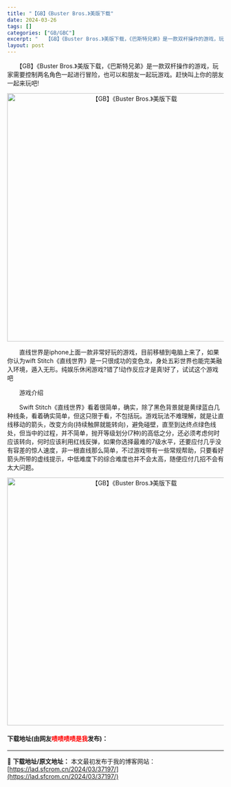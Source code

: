 ```yaml
---
title: "【GB】《Buster Bros.》美版下载"
date: 2024-03-26
tags: []
categories: ["GB/GBC"]
excerpt: "　　【GB】《Buster Bros.》美版下载，《巴斯特兄弟》是一款双杆操作的游戏，玩家需要控制两名角色一起进行冒险，也可以和朋友一起玩游戏。赶快叫上你的朋友一起来玩吧! 　　直线世界是iphone上面一款非常好玩的游戏，目前移植到电脑上来了，如果你认为wift Stitch《直线世界》是一只很成&hellip;"
layout: post
---
```


 <p>　　【GB】《Buster Bros.》美版下载，《巴斯特兄弟》是一款双杆操作的游戏，玩家需要控制两名角色一起进行冒险，也可以和朋友一起玩游戏。赶快叫上你的朋友一起来玩吧!</p> <p align="center"><img align="" border="0" src="https://lad.sfcrom.cn/wp-content/uploads/2024/03/20240326_66027f20b3c88.png" width="577" alt="【GB】《Buster Bros.》美版下载" /></p> <p>　　直线世界是iphone上面一款非常好玩的游戏，目前移植到电脑上来了，如果你认为wift Stitch《直线世界》是一只很成功的变色龙，身处五彩世界也能完美融入环境，遁入无形。纯娱乐休闲游戏?错了!动作反应才是真!好了，试试这个游戏吧</p> <p>　　游戏介绍</p> <p>　　Swift Stitch《直线世界》看着很简单，确实，除了黑色背景就是黄绿蓝白几种线条，看着确实简单，但这只限于看，不包括玩。游戏玩法不难理解，就是让直线移动的箭头，改变方向(持续触屏就能转向)，避免碰壁，直至到达终点绿色线处，但当中的过程，并不简单，抛开等级划分(7种)的高低之分，还必须考虑何时应该转向，何时应该利用红线反弹，如果你选择最难的7级水平，还要应付几乎没有容差的惊人速度，非一根直线那么简单，不过游戏带有一些常规帮助，只要看好箭头所带的虚线提示，中低难度下的综合难度也并不会太高，随便应付几招不会有太大问题。</p> <p align="center"><img align="" border="0" src="https://lad.sfcrom.cn/wp-content/uploads/2024/03/20240326_66027f2129de0.png" width="576" alt="【GB】《Buster Bros.》美版下载" /></p> <p><h4>下载地址(由网友<font color="red">啧啧啧啧是我</font>发布)：</h4></p> 

---
📖 **下载地址/原文地址：** 本文最初发布于我的博客网站：[https://lad.sfcrom.cn/2024/03/37197/](https://lad.sfcrom.cn/2024/03/37197/)
